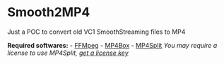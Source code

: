 # Smooth2MP4
Just a POC to convert old VC1 SmoothStreaming files to MP4

**Required softwares:**
	- [FFMpeg](https://www.ffmpeg.org)
	- [MP4Box](https://gpac.wp.mines-telecom.fr/mp4box/)
	- [MP4Split](http://docs.unified-streaming.com/installation/mp4split.html)
		*You may require a license to use MP4Split, [get a license key](http://docs.unified-streaming.com/installation/license.html)*